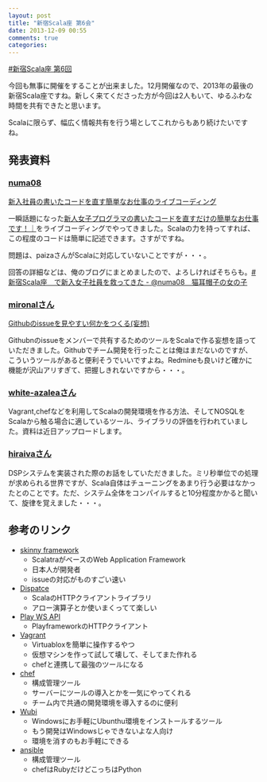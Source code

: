 ```yaml
---
layout: post
title: "新宿Scala座 第6会"
date: 2013-12-09 00:55
comments: true
categories: 
---
```


[#新宿Scala座 第6回](http://www.zusaar.com/event/1377007)


今回も無事に開催をすることが出来ました。12月開催なので、2013年の最後の新宿Scala座ですね。新しく来てくださった方が今回は2人もいて、ゆるふわな時間を共有できたと思います。


Scalaに限らず、幅広く情報共有を行う場としてこれからもあり続けたいですね。

## 発表資料

### [numa08](http://twitter.com/numa08)

[新入社員の書いたコードを直す簡単なお仕事のライブコーディング](https://speakerdeck.com/numa08/xin-su-scalazuo-di-6hui)

一瞬話題になった[新人女子プログラマの書いたコードを直すだけの簡単なお仕事です！｜](https://paiza.jp/poh/ec-campaign)をライブコーディングでやってきました。Scalaの力を持ってすれば、この程度のコードは簡単に記述できます。さすがですね。


問題は、paizaさんがScalaに対応していないことですが・・・。


回答の詳細などは、俺のブログにまとめましたので、よろしければそちらも。[#新宿Scala座　で新入女子社員を救ってきた - @numa08　猫耳帽子の女の子](http://numa08.hateblo.jp/entry/2013/12/07/231305)

### [mironalさん](https://twitter.com/mironal)

[Githubのissueを見やすい何かをつくる(妄想)](http://mironal.github.io/slides/2013-12-07/scala/index.html#0)


Githubnのissueをメンバーで共有するためのツールをScalaで作る妄想を語っていただきました。Githubでチーム開発を行ったことは俺はまだないのですが、こういうツールがあると便利そうでいいですよね。Redmineも良いけど確かに機能が沢山アリすぎて、把握しきれないですから・・・。

### [white-azaleaさん](http://white-azalea.hatenablog.jp/)

Vagrant,chefなどを利用してScalaの開発環境を作る方法、そしてNOSQLをScalaから触る場合に適しているツール、ライブラリの評価を行われていました。資料は近日アップロードします。

### [hiraivaさん](https://twitter.com/hiraiva)

DSPシステムを実装された際のお話をしていただきました。ミリ秒単位での処理が求められる世界ですが、Scala自体はチューニングをあまり行う必要はなかったとのことです。ただ、システム全体をコンパイルすると10分程度かかると聞いて、旋律を覚えました・・・。

## 参考のリンク

 - [skinny framework](https://github.com/skinny-framework/skinny-framework)
     - ScalatraがベースのWeb Application Framework
     - 日本人が開発者
     - issueの対応がものすごい速い
 - [Dispatce](http://dispatch.databinder.net/Dispatch.html)
     - ScalaのHTTPクライアントライブラリ
     - アロー演算子とか使いまくってて楽しい
 - [Play WS API](http://www.playframework.com/documentation/2.1-RC3/ScalaWS)
     - PlayframeworkのHTTPクライアント
 - [Vagrant](http://www.vagrantup.com/)
     - Virtuabloxを簡単に操作するやつ
     - 仮想マシンを作って試して壊して、そしてまた作れる
 	 - chefと連携して最強のツールになる
 - [chef](http://www.opscode.com/chef/)
	 - 構成管理ツール
	 - サーバーにツールの導入とかを一気にやってくれる
	 - チーム内で共通の開発環境を導入するのに便利
- [Wubi](http://www.ubuntu.com/download/desktop/windows-installer)
	 - Windowsにお手軽にUbunthu環境をインストールするツール
	 - もう開発はWindowsじゃできないよな人向け
	 - 環境を消すのもお手軽にできる
- [ansible](http://www.ansibleworks.com/)
	 - 構成管理ツール
	 - chefはRubyだけどこっちはPython